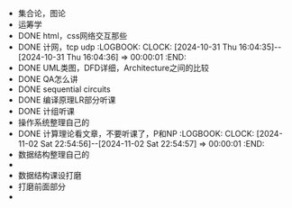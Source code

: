- 集合论，图论
- 运筹学
- DONE html，css网络交互那些
- DONE 计网，tcp udp
  :LOGBOOK:
  CLOCK: [2024-10-31 Thu 16:04:35]--[2024-10-31 Thu 16:04:36] =>  00:00:01
  :END:
- DONE UML类图，DFD详细，Architecture之间的比较
- DONE QA怎么讲
- DONE sequential circuits
- DONE 编译原理LR部分听课
- DONE 计组听课
- 操作系统整理自己的
- DONE 计算理论看文章，不要听课了，P和NP
  :LOGBOOK:
  CLOCK: [2024-11-02 Sat 22:54:56]--[2024-11-02 Sat 22:54:57] =>  00:00:01
  :END:
- 数据结构整理自己的
-
- 数据结构课设打磨
- 打磨前面部分
-